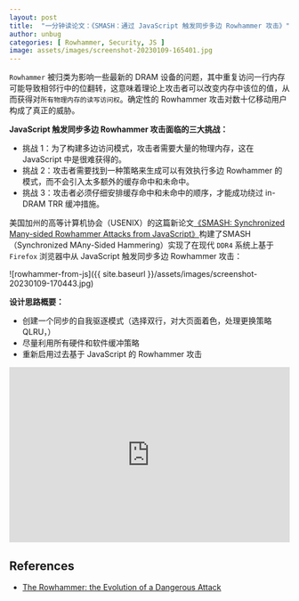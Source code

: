```yaml
---
layout: post
title:  "一分钟读论文：《SMASH：通过 JavaScript 触发同步多边 Rowhammer 攻击》"
author: unbug
categories: [ Rowhammer, Security, JS ]
image: assets/images/screenshot-20230109-165401.jpg
---
```

`Rowhammer` 被归类为影响一些最新的 DRAM 设备的问题，其中重复访问一行内存可能导致相邻行中的位翻转，这意味着理论上攻击者可以改变内存中该位的值，从而获得对`所有物理内存的读写访问权`。确定性的 Rowhammer 攻击对数十亿移动用户构成了真正的威胁。

**JavaScript 触发同步多边 Rowhammer 攻击面临的三大挑战：**
- 挑战 1：为了构建多边访问模式，攻击者需要大量的物理内存，这在 JavaScript 中是很难获得的。
- 挑战 2：攻击者需要找到一种策略来生成可以有效执行多边 Rowhammer 的模式，而不会引入太多额外的缓存命中和未命中。
- 挑战 3：攻击者必须仔细安排缓存命中和未命中的顺序，才能成功绕过 in-DRAM TRR 缓冲措施。

美国加州的高等计算机协会（USENIX）的这篇新论文[《SMASH: Synchronized Many-sided Rowhammer Attacks from JavaScript》][paper1-url]构建了SMASH（Synchronized MAny-Sided Hammering）实现了在现代 `DDR4` 系统上基于 `Firefox` 浏览器中从 JavaScript 触发同步多边 Rowhammer 攻击：

![rowhammer-from-js]({{ site.baseurl }}/assets/images/screenshot-20230109-170443.jpg)

**设计思路概要：**
- 创建一个同步的自我驱逐模式（选择双行，对大页面着色，处理更换策略 QLRU，）
- 尽量利用所有硬件和软件缓冲策略
- 重新启用过去基于 JavaScript 的 Rowhammer 攻击


<iframe style="width:100%;" height="315" src="https://www.youtube.com/embed/-qd-Xjkdb2k" title="YouTube video player" frameborder="0" allow="accelerometer; autoplay; clipboard-write; encrypted-media; gyroscope; picture-in-picture; web-share" allowfullscreen></iframe>

## References
- [The Rowhammer: the Evolution of a Dangerous Attack][links-1]


[paper1-url]: https://atc.usenix.org/system/files/sec21-de-ridder.pdf
[links-1]: https://resources.infosecinstitute.com/topic/rowhammer-evolution-dangerous-attack-years/
